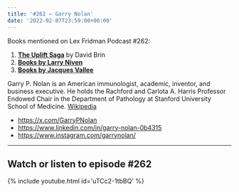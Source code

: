 ```yaml
---
title: '#262 – Garry Nolan'
date: '2022-02-07T23:59:00+00:00'
---
```


Books mentioned on Lex Fridman Podcast #262:

1. <b><a href="https://amzn.to/3Dmnbh8" target="_blank" rel="sponsored noopener noreferrer">The Uplift Saga</a></b> by David Brin
2. <b><a href="https://amzn.to/44uXTt9" target="_blank" rel="sponsored noopener noreferrer">Books by Larry Niven</a></b>
3. <b><a href="https://amzn.to/46YSR9O" target="_blank" rel="sponsored noopener noreferrer">Books by Jacques Vallee</a></b>

<!--more-->

Garry P. Nolan is an American immunologist, academic, inventor, and business executive. He holds the Rachford and Carlota A. Harris Professor Endowed Chair in the Department of Pathology at Stanford University School of Medicine. <a href="https://en.wikipedia.org/wiki/Garry_Nolan" target="_blank">Wikipedia</a>

- <a href="https://x.com/GarryPNolan" target="_blank">https://x.com/GarryPNolan</a>
- <a href="https://www.linkedin.com/in/garry-nolan-0b4315" target="_blank">https://www.linkedin.com/in/garry-nolan-0b4315</a>
- <a href="https://www.instagram.com/garrynolan/" target="_blank">https://www.instagram.com/garrynolan/</a>

- - - - - -

## Watch or listen to episode #262

{% include youtube.html id='uTCc2-1tbBQ' %}